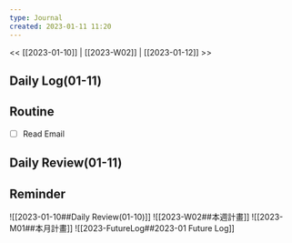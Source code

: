 ```yaml
---
type: Journal
created: 2023-01-11 11:20
---
```

<< [[2023-01-10]] | [[2023-W02]] | [[2023-01-12]] >>
## Daily Log(01-11)

## Routine
- [ ] Read Email

## Daily Review(01-11)

## Reminder
![[2023-01-10##Daily Review(01-10)]]
![[2023-W02##本週計畫]]
![[2023-M01##本月計畫]]
![[2023-FutureLog##2023-01 Future Log]]